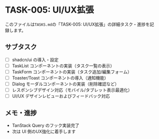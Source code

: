 # TASK-005: UI/UX拡張

このファイルは`TASKS.md`の「TASK-005: UI/UX拡張」の詳細タスク・進捗を記録します。

## サブタスク
- [ ] shadcn/ui の導入・設定
- [ ] TaskList コンポーネントの実装（タスク一覧の表示）
- [ ] TaskForm コンポーネントの実装（タスク追加/編集フォーム）
- [ ] Toaster/Toast コンポーネントの導入（通知機能）
- [ ] Dialog モーダルコンポーネントの実装（削除確認など）
- [ ] レスポンシブデザイン対応（モバイル/タブレット表示最適化）
- [ ] UI/UX デザインレビューおよびフィードバック対応

## メモ・進捗
- TanStack Query のフック実装完了
- 次は UI 側のUX強化に着手します 